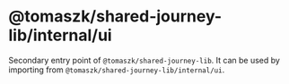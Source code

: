 # @tomaszk/shared-journey-lib/internal/ui

Secondary entry point of `@tomaszk/shared-journey-lib`. It can be used by importing from `@tomaszk/shared-journey-lib/internal/ui`.
